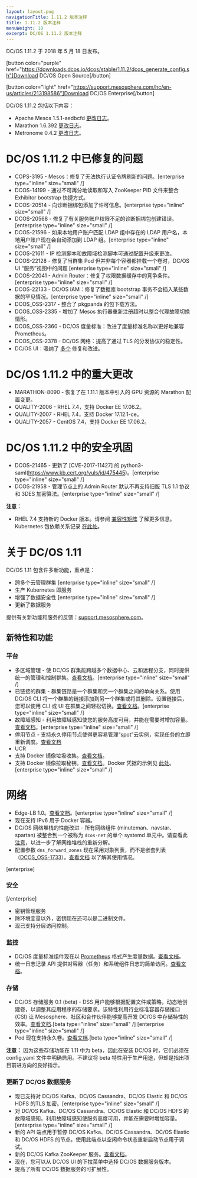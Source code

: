 ```yaml
---
layout: layout.pug
navigationTitle: 1.11.2 版本注释
title: 1.11.2 版本注释
menuWeight: 10
excerpt: DC/OS 1.11.2 版本注释
---
```


DC/OS 1.11.2 于 2018 年 5 月 18 日发布。

[button color="purple" href="https://downloads.dcos.io/dcos/stable/1.11.2/dcos_generate_config.sh"]Download DC/OS Open Source[/button]

[button color="light" href="https://support.mesosphere.com/hc/en-us/articles/213198586"]Download DC/OS Enterprise[/button]

DC/OS 1.11.2 包括以下内容：

- Apache Mesos 1.5.1-aedbcfd [更改日志](https://github.com/apache/mesos/blob/aedbcfd/CHANGELOG)。
- Marathon 1.6.392 [更改日志](https://github.com/dcos/dcos/pull/2678)。
- Metronome 0.4.2 [更改日志](https://github.com/dcos/metronome/releases/tag/v0.4.2)。


# DC/OS 1.11.2 中已修复的问题

- COPS-3195 - Mesos：修复了无法执行认证令牌刷新的问题。[enterprise type="inline" size="small" /]
- DCOS-14199 - 通过不可再分地读取和写入 ZooKeeper PID 文件来整合 Exhibitor bootstrap 快捷方式。
- DCOS-20514 - 向诊断捆绑包添加了许可信息。[enterprise type="inline" size="small" /]
- DCOS-20568 - 修复了有关服务账户权限不足的诊断捆绑包创建错误。[enterprise type="inline" size="small" /]
- DCOS-21596 - 如果本地用户账户匹配 LDAP 组中存在的 LDAP 用户名，本地用户账户现在会自动添加到 LDAP 组。[enterprise type="inline" size="small" /]
- DCOS-21611 - IP 检测脚本和故障域检测脚本可通过配置升级来更改。
- DCOS-22128 - 修复了当群集 Pod 但并非每个容器都挂载一个卷时，DC/OS UI “服务”视图中的问题 [enterprise type="inline" size="small" /]
- DCOS-22041 - Admin Router：修复了权限数据缓存中的竞争条件。[enterprise type="inline" size="small" /]
- DCOS-22133 - DC/OS IAM：修复了数据库 bootstrap 事务不会插入某些数据的罕见情况。[enterprise type="inline" size="small" /]
- DCOS_OSS-2317 - 整合了 pkgpanda 的包下载方法。
- DCOS_OSS-2335 - 增加了 Mesos 执行器重新注册超时以整合代理故障切换情形。
- DCOS_OSS-2360 - DC/OS 度量标准：改进了度量标准名称以更好地兼容 Prometheus。
- DCOS_OSS-2378 - DC/OS 网络：提高了通过 TLS 的分发协议的稳定性。
- DC/OS UI：吸纳了 [多个](https://github.com/dcos/dcos/pull/2799) 修复和改进。


# DC/OS 1.11.2 中的重大更改

- MARATHON-8090 - 恢复了在 1.11.1 版本中引入的 GPU 资源的 Marathon 配置变更。
- QUALITY-2006 - RHEL 7.4，支持 Docker EE 17.06.2。
- QUALITY-2007 - RHEL 7.4，支持 Docker 17.12.1-ce。
- QUALITY-2057 - CentOS 7.4，支持 Docker EE 17.06.2。

# DC/OS 1.11.2 中的安全巩固

- DCOS-21465 - 更新了 [CVE-2017-11427] 的 python3-saml(https://www.kb.cert.org/vuls/id/475445)。[enterprise type="inline" size="small" /] 
- DCOS-21958 - 管理节点上的 Admin Router 默认不再支持旧版 TLS 1.1 协议和 3DES 加密算法。[enterprise type="inline" size="small" /] 


**注意：** 
- RHEL 7.4 支持新的 Docker 版本。请参阅 [兼容性矩阵](https://docs.mesosphere.com/version-policy/) 了解更多信息。
Kubernetes 包依赖关系记录 [在此处](https://docs.mesosphere.com/services/kubernetes/1.2.0-1.10.5/install)。


# 关于 DC/OS 1.11

DC/OS 1.11 包含许多新功能，重点是：
- 跨多个云管理群集 [enterprise type="inline" size="small" /]
- 生产 Kubernetes 即服务
- 增强了数据安全性 [enterprise type="inline" size="small" /]
- 更新了数据服务

提供有关新功能和服务的反馈：[support.mesosphere.com](https://support.mesosphere.com)。


## 新特性和功能

### 平台
- 多区域管理 - 使 DC/OS 群集能跨越多个数据中心、云和远程分支，同时提供统一的管理和控制群集。[查看文档](/cn/1.11/deploying-services/fault-domain-awareness)。[enterprise type="inline" size="small" /]
- 已链接的群集 - 群集链路是一个群集和另一个群集之间的单向关系。使用 DC/OS CLI 将一个群集的链接添加到另一个群集或将其删除。设置链接后，您可以使用 CLI 或 UI 在群集之间轻松切换。[查看文档](/cn/1.11/administering-clusters/multiple-clusters/cluster-links)。[enterprise type="inline" size="small" /]
 - 故障域感知 - 利用故障域感知使您的服务高度可用，并能在需要时增加容量。[查看文档](/cn/1.11/deploying-services/fault-domain-awareness)。[enterprise type="inline" size="small" /]
- 停用节点 - 支持永久停用节点使得更容易管理“spot”云实例，实现任务的立即重新调度。[查看文档](/cn/1.11/hybrid-cloud/features/decommission-nodes/)
- UCR
 - 支持 Docker 镜像垃圾收集。[查看文档](/cn/1.11/deploying-services/containerizers)。
 - 支持 Docker 镜像拉取秘钥。[查看文档](/cn/1.11/deploying-services/containerizers/)。Docker 凭据的示例见 [此处](/cn/1.11/installing/production/deploying-dcos/configuration/examples/#docker-credentials)。[enterprise type="inline" size="small" /]

# 网络
- Edge-LB 1.0。[查看文档](https://docs.mesosphere.com/services/edge-lb/1.0/)。[enterprise type="inline" size="small" /]
- 现在支持 IPv6 用于 Docker 容器。
- DC/OS 网络堆栈的性能改进 - 所有网络组件 (minuteman、navstar、spartan) 被整合到一个被称为 `dcos-net` 的单个 systemd 单元中。请查看此 [注意](/cn/1.11/networking/#a-note-on-software-re-architecture)，以进一步了解网络堆栈的重新分解。
- 配置参数 `dns_forward_zones` 现在采用对象列表，而不是嵌套列表（[DCOS_OSS-1733](https://jira.mesosphere.com/browse/DCOS_OSS-1733)）。[查看文档](/cn/1.11/installing/production/advanced-configuration/configuration-reference/#dns-forward-zones) 以了解其使用情况。

[enterprise]
### 安全
[/enterprise]
- 密钥管理服务
 - 除环境变量以外，密钥现在还可以是二进制文件。
 - 现已支持分层访问控制。

### 监控
- DC/OS 度量标准组件现在以 [Prometheus](https://prometheus.io/docs/instrumenting/exposition_formats/) 格式产生度量数据。[查看文档](/cn/1.11/metrics)。
- 统一日志记录 API 提供对容器（任务）和系统组件日志的简单访问。[查看文档](/cn/1.11/monitoring/logging/logging-api/logging-v2/)。

### 存储
- DC/OS 存储服务 0.1 (beta) - DSS 用户能够根据配置文件或策略，动态地创建卷，以调整其应用程序的存储要求。该特性利用行业标准容器存储接口 (CSI) 让 Mesosphere、社区和合作伙伴能够提高开发 DC/OS 中存储特性的效率。[查看文档](https://docs.mesosphere.com/services/beta-storage/0.1.0-beta/).[beta type="inline" size="small" /] [enterprise type="inline" size="small" /]
- Pod 现在支持永久卷。[查看文档](/cn/1.11/deploying-services/pods).[beta type="inline" size="small" /]

**注意：** 因为这些存储功能在 1.11 中为 beta，因此在安装 DC/OS 时，它们必须在config.yaml 文件中明确启用。不建议将 beta 特性用于生产用途，但却是指出项目前进方向的良好指示。

### 更新了 DC/OS 数据服务
- 现已支持对 DC/OS Kafka、DC/OS Cassandra、DC/OS Elastic 和 DC/OS HDFS 的TLS 加密。[enterprise type="inline" size="small" /]
- 对 DC/OS Kafka、DC/OS Cassandra、DC/OS Elastic 和 DC/OS HDFS 的故障域感知。利用故障域感知使服务高度可用，并能在需要时增加容量。[enterprise type="inline" size="small" /]
- 新的 API 端点用于暂停 DC/OS Kafka、DC/OS Cassandra、DC/OS Elastic 和 DC/OS HDFS 的节点。使用此端点以空闲命令状态重新启动节点用于调试。
- 新的 DC/OS Kafka ZooKeeper 服务。[查看文档](/services/kafka-zookeeper)。
- 现在，您可以从 DC/OS UI 的下拉菜单中选择 DC/OS 数据服务版本。
- 提高了所有 DC/OS 数据服务的可扩展性。


